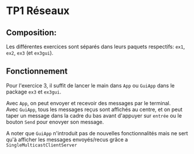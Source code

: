 # TP1 Réseaux

## Composition:
Les différentes exercices sont séparés dans leurs paquets respectifs: `ex1`, `ex2`, `ex3` (et `ex3gui`).

## Fonctionnement

Pour l'exercice 3, il suffit de lancer le main dans `App` ou `GuiApp` dans le package `ex3` et `ex3gui`.

Avec `App`, on peut envoyer et recevoir des messages par le terminal.  
Avec `GuiApp`, tous les messages reçus sont affichés au centre, et on peut taper un message dans la cadre du bas avant d'appuyer sur `entrée` ou le bouton `Send` pour enovyer son message.

A noter que `GuiApp` n'introduit pas de nouvelles fonctionnalités mais ne sert qu'à afficher les messages envoyés/recus grâce a `SingleMulticastClientServer`